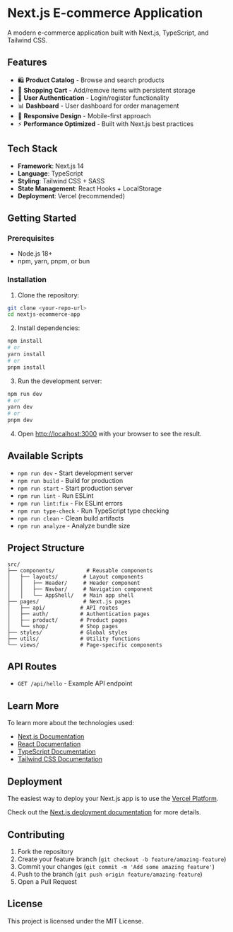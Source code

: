 # Next.js E-commerce Application

A modern e-commerce application built with Next.js, TypeScript, and Tailwind CSS.

## Features

- 🛍️ **Product Catalog** - Browse and search products
- 🛒 **Shopping Cart** - Add/remove items with persistent storage
- 👤 **User Authentication** - Login/register functionality
- 📊 **Dashboard** - User dashboard for order management
- 📱 **Responsive Design** - Mobile-first approach
- ⚡ **Performance Optimized** - Built with Next.js best practices

## Tech Stack

- **Framework**: Next.js 14
- **Language**: TypeScript
- **Styling**: Tailwind CSS + SASS
- **State Management**: React Hooks + LocalStorage
- **Deployment**: Vercel (recommended)

## Getting Started

### Prerequisites

- Node.js 18+ 
- npm, yarn, pnpm, or bun

### Installation

1. Clone the repository:
```bash
git clone <your-repo-url>
cd nextjs-ecommerce-app
```

2. Install dependencies:
```bash
npm install
# or
yarn install
# or
pnpm install
```

3. Run the development server:
```bash
npm run dev
# or
yarn dev
# or
pnpm dev
```

4. Open [http://localhost:3000](http://localhost:3000) with your browser to see the result.

## Available Scripts

- `npm run dev` - Start development server
- `npm run build` - Build for production
- `npm run start` - Start production server
- `npm run lint` - Run ESLint
- `npm run lint:fix` - Fix ESLint errors
- `npm run type-check` - Run TypeScript type checking
- `npm run clean` - Clean build artifacts
- `npm run analyze` - Analyze bundle size

## Project Structure

```
src/
├── components/          # Reusable components
│   ├── layouts/        # Layout components
│   │   ├── Header/     # Header component
│   │   ├── Navbar/     # Navigation component
│   │   └── AppShell/   # Main app shell
├── pages/              # Next.js pages
│   ├── api/           # API routes
│   ├── auth/          # Authentication pages
│   ├── product/       # Product pages
│   └── shop/          # Shop pages
├── styles/            # Global styles
├── utils/             # Utility functions
└── views/             # Page-specific components
```

## API Routes

- `GET /api/hello` - Example API endpoint

## Learn More

To learn more about the technologies used:

- [Next.js Documentation](https://nextjs.org/docs)
- [React Documentation](https://react.dev/)
- [TypeScript Documentation](https://www.typescriptlang.org/)
- [Tailwind CSS Documentation](https://tailwindcss.com/)

## Deployment

The easiest way to deploy your Next.js app is to use the [Vercel Platform](https://vercel.com/new?utm_medium=default-template&filter=next.js&utm_source=create-next-app&utm_campaign=create-next-app-readme).

Check out the [Next.js deployment documentation](https://nextjs.org/docs/deployment) for more details.

## Contributing

1. Fork the repository
2. Create your feature branch (`git checkout -b feature/amazing-feature`)
3. Commit your changes (`git commit -m 'Add some amazing feature'`)
4. Push to the branch (`git push origin feature/amazing-feature`)
5. Open a Pull Request

## License

This project is licensed under the MIT License.
